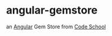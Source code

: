 # angular-gemstore
an [Angular](https://angularjs.org) Gem Store from [Code School](https://www.codeschool.com/courses/shaping-up-with-angular-js)
